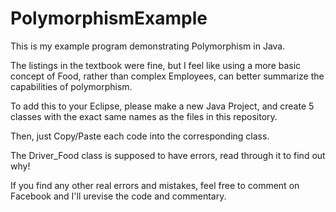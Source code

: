 # PolymorphismExample
This is my example program demonstrating Polymorphism in Java.



The listings in the textbook were fine, but I feel like using a more basic concept of Food, rather than complex Employees, can better summarize the capabilities of polymorphism.

To add this to your Eclipse, please make a new Java Project, and create 5 classes with the exact same names as the files in this repository.



Then, just Copy/Paste each code into the corresponding class.



The Driver_Food class is supposed to have errors, read through it to find out why!





If you find any other real errors and mistakes, feel free to comment on Facebook and I'll urevise the code and commentary.
